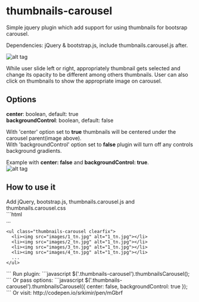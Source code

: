 thumbnails-carousel
===================
Simple jquery plugin which add support for using thumbnails for bootsrap carousel.

Dependencies: jQuery & bootstrap.js, include thumbnails.carousel.js after.

![alt tag](http://s27.postimg.org/f9hvevmpv/thumb_carousel1.png)

While user slide left or right, appropriately thumbnail gets selected and change its opacity to be different among others thumbnails. User can also click on thumbnails to show the appropriate image on carousel.

<h2>Options</h2>
  <b>center</b>: boolean, default: true<br>
  <b>backgroundControl</b>: boolean, default: false<br>

With 'center' option set to <b>true</b> thumbnails will be centered under the carousel parent(image above).<br>
With 'backgroundControl' option set to <b>false</b> plugin will turn off any controls background gradients.<br>

Example with <b>center: false</b> and <b>backgroundControl: true</b>.<br>
![alt tag](http://s21.postimg.org/iky5x9khj/thumb_carousel2.png)

<h2>How to use it</h2>
Add jQuery, bootstrap.js, thumbnails.carousel.js and thumbnails.carousel.css<br>
```html
<div id="carousel-example-generic" class="carousel slide" data-ride="carousel">
  <!-- All other bootstrap carousel code as usual -->
  ...
  
  <!-- Add your thumbnails --> 
	<ul class="thumbnails-carousel clearfix">
	  <li><img src="images/1_tn.jpg" alt="1_tn.jpg"></li>
	  <li><img src="images/2_tn.jpg" alt="1_tn.jpg"></li>
	  <li><img src="images/3_tn.jpg" alt="1_tn.jpg"></li>
	  <li><img src="images/4_tn.jpg" alt="1_tn.jpg"></li>
	  ...
	</ul>
</div>
```
Run plugin:
```javascript
$('.thumbnails-carousel').thumbnailsCarousel();
```
Or pass options:
```javascript
$('.thumbnails-carousel').thumbnailsCarousel({
	center: false,
	backgroundControl: true
});
```
Or visit: http://codepen.io/srkimir/pen/mGbrf
